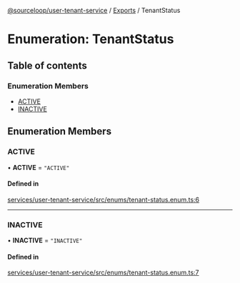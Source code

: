[@sourceloop/user-tenant-service](../README.md) / [Exports](../modules.md) / TenantStatus

# Enumeration: TenantStatus

## Table of contents

### Enumeration Members

- [ACTIVE](TenantStatus.md#active)
- [INACTIVE](TenantStatus.md#inactive)

## Enumeration Members

### ACTIVE

• **ACTIVE** = ``"ACTIVE"``

#### Defined in

[services/user-tenant-service/src/enums/tenant-status.enum.ts:6](https://github.com/sourcefuse/loopback4-microservice-catalog/blob/00e854d46/services/user-tenant-service/src/enums/tenant-status.enum.ts#L6)

___

### INACTIVE

• **INACTIVE** = ``"INACTIVE"``

#### Defined in

[services/user-tenant-service/src/enums/tenant-status.enum.ts:7](https://github.com/sourcefuse/loopback4-microservice-catalog/blob/00e854d46/services/user-tenant-service/src/enums/tenant-status.enum.ts#L7)
